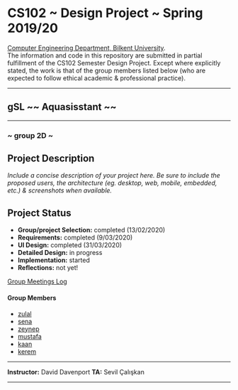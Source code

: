 # CS102 ~ Design Project ~ Spring 2019/20
[Computer Engineering Department, Bilkent University](http://w3.cs.bilkent.edu.tr/en/).  
The information and code in this repository are submitted in partial fulfillment of the CS102 Semester Design Project. Except where explicitly stated, the work is that of the group members listed below (who are expected to follow ethical academic & professional practice).
****
## gSL ~~ Aquasisstant ~~
****
### ~ group 2D ~

## Project Description
_Include a concise description of your project here. Be sure to include the proposed users, the architecture (eg. desktop, web, mobile, embedded, etc.) & screenshots when available._
   
## Project Status
+ **Group/project Selection:** completed (13/02/2020)
+ **Requirements:** completed (9/03/2020)
+ **UI Design:** completed (31/03/2020)
+ **Detailed Design:** in progress
+ **Implementation:** started
+ **Reflections:** not yet!

[Group Meetings Log](group/meetingslog.md)
#### Group Members
- [zulal](group/zulal_log.md)
- [sena](group/sena_log.md)
- [zeynep](group/zeynep_log.md)
- [mustafa](group/mustafa_log.md)
- [kaan](group/kaan_log.md)
- [kerem](group/kerem_log.md)

****
**Instructor:** David Davenport   **TA:** Sevil Çalışkan
****
